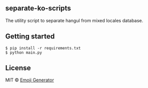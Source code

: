 ## separate-ko-scripts

The utility script to separate hangul from mixed locales database.

## Getting started

```
$ pip install -r requirements.txt
$ python main.py
```

## License
MIT &copy; [Emoji Generator](https://emoji-gen.ninja)
